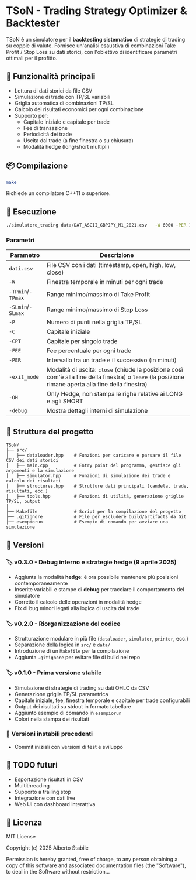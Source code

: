 # TSoN - Trading Strategy Optimizer & Backtester

TSoN è un simulatore per il **backtesting sistematico** di strategie di trading su coppie di valute. Fornisce un'analisi esaustiva di combinazioni Take Profit / Stop Loss su dati storici, con l'obiettivo di identificare parametri ottimali per il profitto.

## 🚀 Funzionalità principali

- Lettura di dati storici da file CSV
- Simulazione di trade con TP/SL variabili
- Griglia automatica di combinazioni TP/SL
- Calcolo dei risultati economici per ogni combinazione
- Supporto per:
  - Capitale iniziale e capitale per trade
  - Fee di transazione
  - Periodicità dei trade
  - Uscita dal trade (a fine finestra o su chiusura)
  - Modalità hedge (long/short multipli)

## 📦 Compilazione

```bash
make
```

Richiede un compilatore C++11 o superiore.

## 🧪 Esecuzione

```bash
./simulatore_trading data/DAT_ASCII_GBPJPY_M1_2021.csv   -W 6000 -PER 10   -TPmin 10 -TPmax 30  -SLmin 0.3 -SLmax 0.4 -P 5  -C 10000 -CPT 70 -FEE 0.1  -exit_mode close -OH
```

### Parametri

| Parametro     | Descrizione |
|---------------|-------------|
| `dati.csv`    | File CSV con i dati (timestamp, open, high, low, close) |
| `-W`          | Finestra temporale in minuti per ogni trade |
| `-TPmin`/`-TPmax` | Range minimo/massimo di Take Profit |
| `-SLmin`/`-SLmax` | Range minimo/massimo di Stop Loss |
| `-P`          | Numero di punti nella griglia TP/SL |
| `-C`          | Capitale iniziale |
| `-CPT`        | Capitale per singolo trade |
| `-FEE`        | Fee percentuale per ogni trade |
| `-PER`        | Intervallo tra un trade e il successivo (in minuti) |
| `-exit_mode`  | Modalità di uscita: `close` (chiude la posizione così com'è alla fine della finestra) o `leave` (la posizione rimane aperta alla fine della finestra) |
| `-OH`         | Only Hedge, non stampa le righe relative ai LONG e agli SHORT |
| `-debug`      | Mostra dettagli interni di simulazione |


## 📁 Struttura del progetto

```
TSoN/
├── src/
│   ├── dataloader.hpp    # Funzioni per caricare e parsare il file CSV dei dati storici
│   ├── main.cpp          # Entry point del programma, gestisce gli argomenti e la simulazione
│   ├── simulator.hpp     # Funzioni di simulazione dei trade e calcolo dei risultati
│   ├── structures.hpp    # Strutture dati principali (candela, trade, risultati, ecc.)
│   ├── tools.hpp         # Funzioni di utilità, generazione griglie TP/SL, output
│
├── Makefile              # Script per la compilazione del progetto
├── .gitignore            # File per escludere build/artifacts da Git
├── esempiorun            # Esempio di comando per avviare una simulazione
```

## 📌 Versioni

### 🏷️ v0.3.0 - Debug interno e strategie hedge (9 aprile 2025)
- Aggiunta la modalità **hedge**: è ora possibile mantenere più posizioni contemporaneamente
- Inserite variabili e stampe di **debug** per tracciare il comportamento del simulatore
- Corretto il calcolo delle operazioni in modalità hedge
- Fix di bug minori legati alla logica di uscita dal trade

### 🏷️ v0.2.0 - Riorganizzazione del codice
- Strutturazione modulare in più file (`dataloader`, `simulator`, `printer`, ecc.)
- Separazione della logica in `src/` e `data/`
- Introduzione di un `Makefile` per la compilazione
- Aggiunta `.gitignore` per evitare file di build nel repo

### 🏷️ v0.1.0 - Prima versione stabile
- Simulazione di strategie di trading su dati OHLC da CSV
- Generazione griglia TP/SL parametrica
- Capitale iniziale, fee, finestra temporale e capitale per trade configurabili
- Output dei risultati su stdout in formato tabellare
- Aggiunto esempio di comando in `esempiorun`
- Colori nella stampa dei risultati

### 🧪 Versioni instabili precedenti
- Commit iniziali con versioni di test e sviluppo



## 📌 TODO futuri

- Esportazione risultati in CSV
- Multithreading
- Supporto a trailing stop
- Integrazione con dati live
- Web UI con dashboard interattiva

## 📜 Licenza

MIT License

Copyright (c) 2025 Alberto Stabile

Permission is hereby granted, free of charge, to any person obtaining a copy of this software and associated documentation files (the "Software"), to deal in the Software without restriction...


